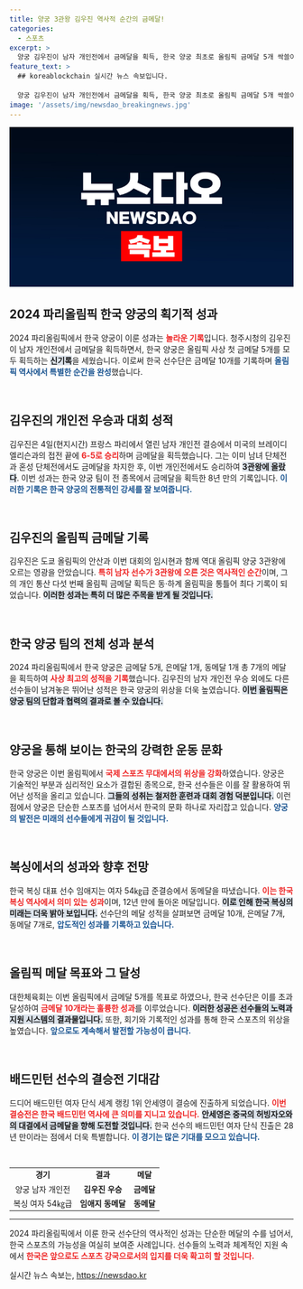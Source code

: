 ```yaml
---
title: 양궁 3관왕 김우진 역사적 순간의 금메달!
categories:
  - 스포츠
excerpt: >
  양궁 김우진이 남자 개인전에서 금메달을 획득, 한국 양궁 최초로 올림픽 금메달 5개 싹쓸이의 역사를 썼다. 한국 선수단은 목표치를 두 배로 넘기며 금메달 10개를 달성, 2024 파리올림픽에서 눈부신 성과를 기록했다!
feature_text: >
  ## koreablockchain 실시간 뉴스 속보입니다.

  양궁 김우진이 남자 개인전에서 금메달을 획득, 한국 양궁 최초로 올림픽 금메달 5개 싹쓸이의 역사를 썼다. 한국 선수단은 목표치를 두 배로 넘기며 금메달 10개를 달성, 2024 파리올림픽에서 눈부신 성과를 기록했다!
image: '/assets/img/newsdao_breakingnews.jpg'
---
```


<p><img src="/assets/img/newsdao_breakingnews.jpg" alt="koreablockchain 속보" /></p>

<h2 data-ke-size="size26">2024 파리올림픽 한국 양궁의 획기적 성과</h2>

<p data-ke-size="size16">2024 파리올림픽에서 한국 양궁이 이룬 성과는 <b><span style="color: #ee2323;">놀라운 기록</span></b>입니다. 청주시청의 김우진이 남자 개인전에서 금메달을 획득하면서, 한국 양궁은 올림픽 사상 첫 금메달 5개를 모두 획득하는 <b><span style="background-color: #21538527;">신기록</span></b>을 세웠습니다. 이로써 한국 선수단은 금메달 10개를 기록하며 <b><span style="color: #1a5490;">올림픽 역사에서 특별한 순간을 완성</span></b>했습니다. </p>

<p data-ke-size="size16">&nbsp;</p>

<h2 data-ke-size="size26">김우진의 개인전 우승과 대회 성적</h2>

<p data-ke-size="size16">김우진은 4일(현지시간) 프랑스 파리에서 열린 남자 개인전 결승에서 미국의 브레이디 엘리슨과의 접전 끝에 <b><span style="color: #ee2323;">6-5로 승리</span></b>하며 금메달을 획득했습니다. 그는 이미 남녀 단체전과 혼성 단체전에서도 금메달을 차지한 후, 이번 개인전에서도 승리하여 <b><span style="background-color: #21538527;">3관왕에 올랐다</span></b>. 이번 성과는 한국 양궁 팀이 전 종목에서 금메달을 획득한 8년 만의 기록입니다. <b><span style="color: #1a5490;">이러한 기록은 한국 양궁의 전통적인 강세를 잘 보여줍니다.</span></b> </p>

<p data-ke-size="size16">&nbsp;</p>

<h2 data-ke-size="size26">김우진의 올림픽 금메달 기록</h2>

<p data-ke-size="size16">김우진은 도쿄 올림픽의 안산과 이번 대회의 임시현과 함께 역대 올림픽 양궁 3관왕에 오르는 영광을 안았습니다. <b><span style="color: #ee2323;">특히 남자 선수가 3관왕에 오른 것은 역사적인 순간</span></b>이며, 그의 개인 통산 다섯 번째 올림픽 금메달 획득은 동·하계 올림픽을 통틀어 최다 기록이 되었습니다. <b><span style="background-color: #21538527;">이러한 성과는 특히 더 많은 주목을 받게 될 것입니다.</span></b> </p>

<p data-ke-size="size16">&nbsp;</p>

<h2 data-ke-size="size26">한국 양궁 팀의 전체 성과 분석</h2>

<p data-ke-size="size16">2024 파리올림픽에서 한국 양궁은 금메달 5개, 은메달 1개, 동메달 1개 총 7개의 메달을 획득하여 <b><span style="color: #ee2323;">사상 최고의 성적을 기록</span></b>했습니다. 김우진의 남자 개인전 우승 외에도 다른 선수들이 남겨놓은 뛰어난 성적은 한국 양궁의 위상을 더욱 높였습니다. <b><span style="background-color: #21538527;">이번 올림픽은 양궁 팀의 단합과 협력의 결과로 볼 수 있습니다.</span></b> </p>

<p data-ke-size="size16">&nbsp;</p>

<h2 data-ke-size="size26">양궁을 통해 보이는 한국의 강력한 운동 문화</h2>

<p data-ke-size="size16">한국 양궁은 이번 올림픽에서 <b><span style="color: #ee2323;">국제 스포츠 무대에서의 위상을 강화</span></b>하였습니다. 양궁은 기술적인 부분과 심리적인 요소가 결합된 종목으로, 한국 선수들은 이를 잘 활용하여 뛰어난 성적을 올리고 있습니다. <b><span style="background-color: #21538527;">그들의 성취는 철저한 훈련과 대회 경험 덕분입니다.</span></b> 이런 점에서 양궁은 단순한 스포츠를 넘어서서 한국의 문화 하나로 자리잡고 있습니다. <b><span style="color: #1a5490;">양궁의 발전은 미래의 선수들에게 귀감이 될 것입니다.</span></b></p>

<p data-ke-size="size16">&nbsp;</p>

<h2 data-ke-size="size26">복싱에서의 성과와 향후 전망</h2>

<p data-ke-size="size16">한국 복싱 대표 선수 임애지는 여자 54㎏급 준결승에서 동메달을 따냈습니다. <b><span style="color: #ee2323;">이는 한국 복싱 역사에서 의미 있는 성과</span></b>이며, 12년 만에 돌아온 메달입니다. <b><span style="background-color: #21538527;">이로 인해 한국 복싱의 미래는 더욱 밝아 보입니다.</span></b> 선수단의 메달 성적을 살펴보면 금메달 10개, 은메달 7개, 동메달 7개로, <b><span style="color: #1a5490;">압도적인 성과를 기록하고 있습니다.</span></b> </p>

<p data-ke-size="size16">&nbsp;</p>

<h2 data-ke-size="size26">올림픽 메달 목표와 그 달성</h2>

<p data-ke-size="size16">대한체육회는 이번 올림픽에서 금메달 5개를 목표로 하였으나, 한국 선수단은 이를 초과 달성하여 <b><span style="color: #ee2323;">금메달 10개라는 훌륭한 성과</span></b>를 이루었습니다. <b><span style="background-color: #21538527;">이러한 성공은 선수들의 노력과 지원 시스템의 결과물입니다.</span></b> 또한, 회기와 기록적인 성과를 통해 한국 스포츠의 위상을 높였습니다. <b><span style="color: #1a5490;">앞으로도 계속해서 발전할 가능성이 큽니다.</span></b> </p>

<p data-ke-size="size16">&nbsp;</p>

<h2 data-ke-size="size26">배드민턴 선수의 결승전 기대감</h2>

<p data-ke-size="size16">드디어 배드민턴 여자 단식 세계 랭킹 1위 안세영이 결승에 진출하게 되었습니다. <b><span style="color: #ee2323;">이번 결승전은 한국 배드민턴 역사에 큰 의미를 지니고 있습니다.</span></b> <b><span style="background-color: #21538527;">안세영은 중국의 허빙자오와의 대결에서 금메달을 향해 도전할 것입니다.</span></b> 한국 선수의 배드민턴 여자 단식 진출은 28년 만이라는 점에서 더욱 특별합니다. <b><span style="color: #1a5490;">이 경기는 많은 기대를 모으고 있습니다.</span></b> </p>

<p data-ke-size="size16">&nbsp;</p>

<table style="width: 100%; border-collapse: collapse;">
    <tr>
        <td style="text-align: center; height: 17px;"><b>경기</b></td>
        <td style="text-align: center; height: 17px;"><b>결과</b></td>
        <td style="text-align: center; height: 17px;"><b>메달</b></td>
    </tr>
    <tr>
        <td style="text-align: center; height: 17px;">양궁 남자 개인전</td>
        <td style="text-align: center; height: 17px;"><b>김우진 우승</b></td>
        <td style="text-align: center; height: 17px;"><b>금메달</b></td>
    </tr>
    <tr>
        <td style="text-align: center; height: 17px;">복싱 여자 54㎏급</td>
        <td style="text-align: center; height: 17px;"><b>임애지 동메달</b></td>
        <td style="text-align: center; height: 17px;"><b>동메달</b></td>
    </tr>
</table>

<hr />

<p data-ke-size="size16">2024 파리올림픽에서 이룬 한국 선수단의 역사적인 성과는 단순한 메달의 수를 넘어서, 한국 스포츠의 가능성을 여실히 보여준 사례입니다. 선수들의 노력과 체계적인 지원 속에서 <b><span style="color: #ee2323;">한국은 앞으로도 스포츠 강국으로서의 입지를 더욱 확고히 할 것입니다.</span></b></p>
실시간 뉴스 속보는, <a href="https://newsdao.kr" rel="dofollow">https://newsdao.kr</a>


